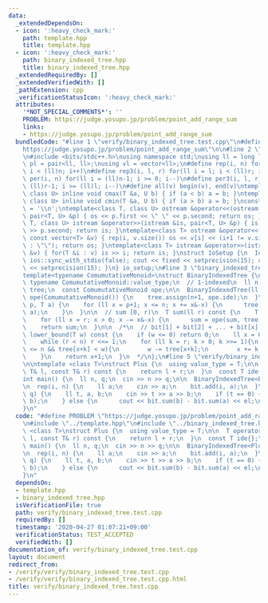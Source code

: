 ```yaml
---
data:
  _extendedDependsOn:
  - icon: ':heavy_check_mark:'
    path: template.hpp
    title: template.hpp
  - icon: ':heavy_check_mark:'
    path: binary_indexed_tree.hpp
    title: binary_indexed_tree.hpp
  _extendedRequiredBy: []
  _extendedVerifiedWith: []
  _pathExtension: cpp
  _verificationStatusIcon: ':heavy_check_mark:'
  attributes:
    '*NOT_SPECIAL_COMMENTS*': ''
    PROBLEM: https://judge.yosupo.jp/problem/point_add_range_sum
    links:
    - https://judge.yosupo.jp/problem/point_add_range_sum
  bundledCode: "#line 1 \"verify/binary_indexed_tree.test.cpp\"\n#define PROBLEM \"\
    https://judge.yosupo.jp/problem/point_add_range_sum\"\n\n#line 2 \"template.hpp\"\
    \n#include <bits/stdc++.h>\nusing namespace std;\nusing ll = long long;\nusing\
    \ pl = pair<ll, ll>;\nusing vl = vector<ll>;\n#define rep(i, n) for(ll i = 0;\
    \ i < (ll)n; i++)\n#define rep3(i, l, r) for(ll i = l; i < (ll)r; i++)\n#define\
    \ per(i, n) for(ll i = (ll)n-1; i >= 0; i--)\n#define per3(i, l, r) for(ll i =\
    \ (ll)r-1; i >= (ll)l; i--)\n#define all(v) begin(v), end(v)\ntemplate<class T,\
    \ class U> inline void cmax(T &a, U b) { if (a < b) a = b; }\ntemplate<class T,\
    \ class U> inline void cmin(T &a, U b) { if (a > b) a = b; }\nconstexpr char el\
    \ = '\\n';\ntemplate<class T, class U> ostream &operator<<(ostream &os, const\
    \ pair<T, U> &p) { os << p.first << \" \" << p.second; return os; }\ntemplate<class\
    \ T, class U> istream &operator>>(istream &is, pair<T, U> &p) { is >> p.first\
    \ >> p.second; return is; }\ntemplate<class T> ostream &operator<<(ostream &os,\
    \ const vector<T> &v) { rep(i, v.size()) os << v[i] << (i+1 != v.size() ? \" \"\
    \ : \"\"); return os; }\ntemplate<class T> istream &operator>>(istream &is, vector<T>\
    \ &v) { for(T &i : v) is >> i; return is; }\nstruct IoSetup {\n  IoSetup() { cin.tie(nullptr);\
    \ ios::sync_with_stdio(false); cout << fixed << setprecision(15); cerr << fixed\
    \ << setprecision(15); }\n} io_setup;\n#line 3 \"binary_indexed_tree.hpp\"\n\n\
    template<typename ComumutativeMonoid>\nstruct BinaryIndexedTree {\n  using T =\
    \ typename ComumutativeMonoid::value_type;\n  // 1-indexed\n  ll n;\n  vector<T>\
    \ tree;\n  const ComumutativeMonoid ope;\n\n  BinaryIndexedTree(ll n) : n(n),\
    \ ope(ComumutativeMonoid()) {\n    tree.assign(n+1, ope.ide);\n  }\n\n  void add(ll\
    \ p, T a) {\n    for (ll x = p+1; x <= n; x += x&-x) {\n      tree[x] = ope(tree[x],\
    \ a);\n    }\n  }\n\n  // sum [0, r)\n  T sum(ll r) const {\n    T sum = ope.ide;\n\
    \    for (ll x = r; x > 0; x -= x&-x) {\n      sum = ope(sum, tree[x]);\n    }\n\
    \    return sum;\n  }\n\n  /*\n  // bit[1] + bit[2] + ... + bit[x] >= w;\n  ll\
    \ lower_bound(T w) const {\n    if (w <= 0) return 0;\n    ll x = 0, r = 1;\n\
    \    while (r < n) r <<= 1;\n    for (ll k = r; k > 0; k >>= 1){\n      if(x+k\
    \ <= n && tree[x+k] < w){\n        w -= tree[x+k];\n        x += k;\n      }\n\
    \    }\n    return x+1;\n  }\n  */\n};\n#line 5 \"verify/binary_indexed_tree.test.cpp\"\
    \n\ntemplate <class T>\nstruct Plus {\n  using value_type = T;\n\n  T operator()(const\
    \ T& l, const T& r) const {\n    return l + r;\n  }\n  const T ide{};\n};\n\n\
    int main() {\n  ll n, q;\n  cin >> n >> q;\n\n  BinaryIndexedTree<Plus<ll>> bit(n);\n\
    \n  rep(i, n) {\n    ll a;\n    cin >> a;\n    bit.add(i, a);\n  }\n\n  rep(i,\
    \ q) {\n    ll t, a, b;\n    cin >> t >> a >> b;\n    if (t == 0) {\n      bit.add(a,\
    \ b);\n    } else {\n      cout << bit.sum(b) - bit.sum(a) << el;\n    }\n  }\n\
    }\n"
  code: "#define PROBLEM \"https://judge.yosupo.jp/problem/point_add_range_sum\"\n\
    \n#include \"../template.hpp\"\n#include \"../binary_indexed_tree.hpp\"\n\ntemplate\
    \ <class T>\nstruct Plus {\n  using value_type = T;\n\n  T operator()(const T&\
    \ l, const T& r) const {\n    return l + r;\n  }\n  const T ide{};\n};\n\nint\
    \ main() {\n  ll n, q;\n  cin >> n >> q;\n\n  BinaryIndexedTree<Plus<ll>> bit(n);\n\
    \n  rep(i, n) {\n    ll a;\n    cin >> a;\n    bit.add(i, a);\n  }\n\n  rep(i,\
    \ q) {\n    ll t, a, b;\n    cin >> t >> a >> b;\n    if (t == 0) {\n      bit.add(a,\
    \ b);\n    } else {\n      cout << bit.sum(b) - bit.sum(a) << el;\n    }\n  }\n\
    }\n"
  dependsOn:
  - template.hpp
  - binary_indexed_tree.hpp
  isVerificationFile: true
  path: verify/binary_indexed_tree.test.cpp
  requiredBy: []
  timestamp: '2020-04-27 01:07:21+09:00'
  verificationStatus: TEST_ACCEPTED
  verifiedWith: []
documentation_of: verify/binary_indexed_tree.test.cpp
layout: document
redirect_from:
- /verify/verify/binary_indexed_tree.test.cpp
- /verify/verify/binary_indexed_tree.test.cpp.html
title: verify/binary_indexed_tree.test.cpp
---
```

